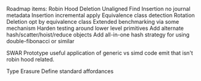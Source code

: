 Roadmap items:
  Robin Hood
    Deletion
    Unaligned Find
    Insertion no journal metadata
    Insertion incremental apply
    Equivalence class detection
    Rotation
    Deletion opt by equivalence class
    Extended benchmarking via some mechanism
    Harden testing around lower level primitives
    Add alternate hash/scatter/hoist/reduce objects
    Add all-in-one hash strategy for using double-fibonacci or similar

  SWAR
    Prototype useful application of generic vs simd code emit that isn't robin hood related.
    
  Type Erasure
    Define standard affordances
